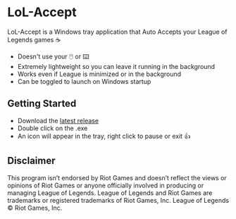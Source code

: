 <h1>
  LoL-Accept
</h1>


LoL-Accept is a Windows tray application that Auto Accepts your League of Legends games ☕ </br>
- Doesn't use your 🖱️ or ⌨️
- Extremely lightweight so you can leave it running in the background
- Works even if League is minimized or in the background 
- Can be toggled to launch on Windows startup</br>

## Getting Started
- Download the [latest release](https://github.com/iholston/lol-accept/releases)
- Double click on the .exe
- An icon will appear in the tray, right click to pause or exit 👍

## Disclaimer
This program isn’t endorsed by Riot Games and doesn’t reflect the views or opinions of Riot Games or anyone officially involved in producing or managing League of Legends. League of Legends and Riot Games are trademarks or registered trademarks of Riot Games, Inc. League of Legends © Riot Games, Inc.
